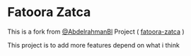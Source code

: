 # Fatoora Zatca

This is a fork from [@AbdelrahmanBl](https://github.com/AbdelrahmanBl) Project ( [fatoora-zatca](https://github.com/AbdelrahmanBl/fatoora-zatca) )

This project is to add more features depend on what i think

